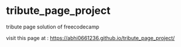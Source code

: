 # tribute_page_project
tribute page solution of freecodecamp

visit this page at : https://abhi0661236.github.io/tribute_page_project/
